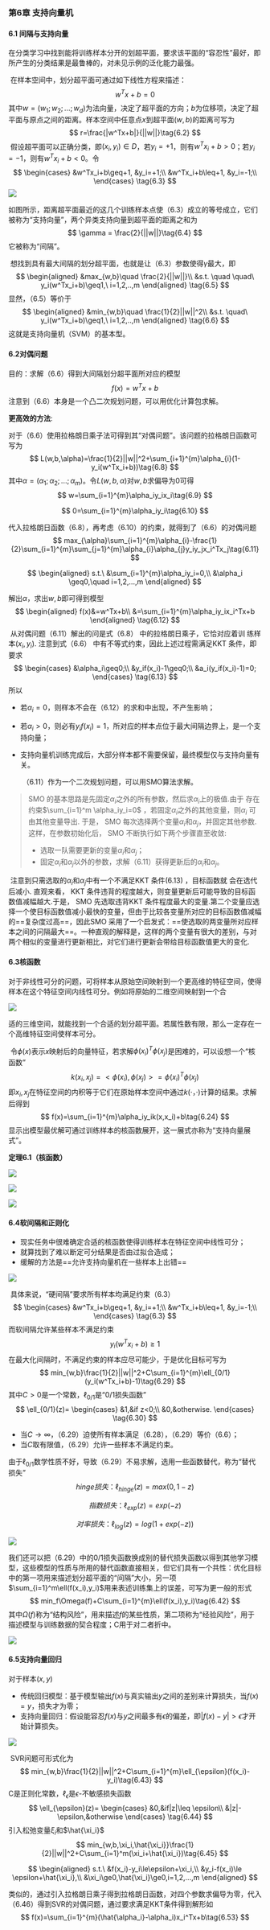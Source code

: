### 第6章 支持向量机

#### 6.1 间隔与支持向量

​		在分类学习中找到能将训练样本分开的划超平面，要求该平面的“容忍性”最好，即所产生的分类结果是最鲁棒的，对未见示例的泛化能力最强。

​		在样本空间中，划分超平面可通过如下线性方程来描述：
$$
w^Tx+b=0\tag{6.1}
$$
其中$w=(w_1;w_2;...;w_d)$为法向量，决定了超平面的方向；$b$为位移项，决定了超平面与原点之间的距离。样本空间中任意点$x$到超平面$(w,b)$的距离可写为
$$
r=\frac{|w^Tx+b|}{||w||}\tag{6.2}
$$
​		假设超平面可以正确分类，即$(x_i,y_i)\in D$，若$y_i=+1$，则有$w^Tx_i+b>0$；若$y_i=-1$，则有$w^Tx_i+b<0$。令
$$
\begin{cases}
&w^Tx_i+b\geq+1, &y_i=+1;\\
&w^Tx_i+b\leq+1, &y_i=-1;\\
\end{cases}
\tag{6.3}
$$
![](https://img-blog.csdnimg.cn/9b9cd8416d9d483eb8e424c0c810aecc.png?x-oss-process=image/watermark,type_ZmFuZ3poZW5naGVpdGk,shadow_10,text_aHR0cHM6Ly9ibG9nLmNzZG4ubmV0L091dXVf,size_16,color_FFFFFF,t_70#pic_center)

​		如图所示，距离超平面最近的这几个训练样本点使（6.3）成立的等号成立，它们被称为“支持向量”，两个异类支持向量到超平面的距离之和为
$$
\gamma = \frac{2}{||w||}\tag{6.4}
$$
它被称为“间隔”。

​		想找到具有最大间隔的划分超平面，也就是让（6.3）参数使得$\gamma$最大，即
$$
\begin{aligned}
&max_{w,b}\quad  \frac{2}{||w||}\\
&s.t. \quad \quad\  y_i(w^Tx_i+b)\geq1,\ i=1,2,..,m
\end{aligned}
\tag{6.5}
$$
显然，（6.5）等价于
$$
\begin{aligned}
&min_{w,b}\quad  \frac{1}{2}||w||^2\\
&s.t. \quad\ y_i(w^Tx_i+b)\geq1,\ i=1,2,..,m
\end{aligned}
\tag{6.6}
$$
这就是支持向量机（SVM）的基本型。

#### 6.2对偶问题

目的：求解（6.6）得到大间隔划分超平面所对应的模型
$$
f(x)=w^Tx+b\tag{6.7}
$$
注意到（6.6）本身是一个凸二次规划问题，可以用优化计算包求解。

**更高效的方法**:

​		对于（6.6）使用拉格朗日乘子法可得到其“对偶问题”。该问题的拉格朗日函数可写为
$$
L(w,b,\alpha)=\frac{1}{2}||w||^2+\sum_{i+1}^{m}\alpha_{i}(1-y_i(w^Tx_i+b))\tag{6.8}
$$
其中$\alpha=(\alpha_1;\alpha_2;...;\alpha_m)$。令$L(w,b,\alpha)$对$w,b$求偏导为0可得
$$
w=\sum_{i=1}^{m}\alpha_iy_ix_i\tag{6.9}
$$

$$
0=\sum_{i=1}^{m}\alpha_iy_i\tag{6.10}
$$

代入拉格朗日函数（6.8），再考虑（6.10）的约束，就得到了（6.6）的对偶问题
$$
max_{\alpha}\sum_{i=1}^{m}\alpha_{i}-\frac{1}{2}\sum_{i=1}^{m}\sum_{j=1}^{m}\alpha_{i}\alpha_{j}y_iy_jx_i^Tx_j\tag{6.11}
$$

$$
\begin{aligned}
s.t.\ &\sum_{i=1}^{m}\alpha_iy_i=0,\\
&\alpha_i \geq0,\quad i=1,2,...,m
\end{aligned}
$$

解出$\alpha$，求出$w,b$即可得到模型
$$
\begin{aligned}
f(x)&=w^Tx+b\\
&=\sum_{i=1}^{m}\alpha_iy_ix_i^Tx+b
\end{aligned}
\tag{6.12}
$$
​		从对偶问题（6.11）解出的问是式（6.8） 中的拉格朗日乘子，它恰对应着训
练样本$(x_i,y_i)$.  注意到式（6.6） 中有不等式约束，因此上述过程需满足KKT
条件，即要求
$$
\begin{cases}
&\alpha_i\geq0;\\
&y_if(x_i)-1\geq0;\\
&a_i(y_if(x_i)-1)=0;
\end{cases}
\tag{6.13}
$$
所以

* 若$\alpha_i=0$，则样本不会在（6.12）的求和中出现，不产生影响；

* 若$\alpha_i>0$，则必有$y_if(x_i)=1$，所对应的样本点位于最大间隔边界上，是一个支持向量；

* 支持向量机训练完成后，大部分样本都不需要保留，最终模型仅与支持向量有关。

  ​	（6.11）作为一个二次规划问题，可以用SMO算法求解。

> SMO 的基本思路是先固定$\alpha_i$之外的所有参数，然后求$\alpha_i$上的极值.由于
> 存在约束$\sum_{i=1}^m \alpha_iy_i=0$ ，若固定$\alpha_i$之外的其他变量，则$\alpha_i$ 可由其他变量导出.
> 于是， SMO 每次选择两个变量$\alpha_i$和$\alpha_j$​，并固定其他参数.这样，在参数初始化后， SMO 不断执行如下两个步骤直至收敛:
>
> * 选取一队需要更新的变量$\alpha_i$和$\alpha_j$；
> * 固定$\alpha_i$和$\alpha_j$以外的参数，求解（6.11）获得更新后的$\alpha_i$和$\alpha_j$。

​		注意到只需选取的$\alpha_i$和$\alpha_j$​中有一个不满足KKT 条件(6.13) ，目标函数就
会在选代后减小. 直观来看， KKT 条件违背的程度越大，则变量更新后可能导致的目标函数值减幅越大.于是， SMO 先选取违背KKT 条件程度最大的变量.第二个变量应选择一个使目标函数值减小最快的变量，但由于比较各变量所对应的目标函数值减幅的==复杂度过高==，因此SMO 采用了一个启发式：==使选取的两变量所对应样本之间的问隔最大==。一种直观的解释是，这样的两个变量有很大的差别，与对两个相似的变量进行更新相比，对它们进行更新会带给目标函数值更大的变化.

#### 6.3核函数

​		对于非线性可分的问题，可将样本从原始空间映射到一个更高维的特征空间，使得样本在这个特征空间内线性可分。例如将原始的二维空间映射到一个合

![](https://img-blog.csdnimg.cn/a1669bf8620a4b5281eaea785790feed.png?x-oss-process=image/watermark,type_ZmFuZ3poZW5naGVpdGk,shadow_10,text_aHR0cHM6Ly9ibG9nLmNzZG4ubmV0L091dXVf,size_16,color_FFFFFF,t_70#pic_center)

适的三维空间，就能找到一个合适的划分超平面。若属性数有限，那么一定存在一个高维特征空间使样本可分。

​		令$\phi(x)$表示$x$映射后的向量特征，若求解$\phi(x_i)^T\phi(x_j)$是困难的，可以设想一个“核函数”
$$
k(x_i,x_j)=<\phi(x_i),\phi(x_j)>=\phi(x_i)^T\phi(x_j)\tag{6.22}
$$
即$x_i,x_j$在特征空间的内积等于它们在原始样本空间中通过$k(·，·)$计算的结果。求解后得到
$$
f(x)=\sum_{i=1}^{m}\alpha_iy_ik(x,x_i)+b\tag{6.24}
$$
显示出模型最优解可通过训练样本的核函数展开，这一展式亦称为“支持向量展式”。

**定理6.1（核函数）**

![](https://img-blog.csdnimg.cn/d96bc84515b14026b2cba53be5f44732.png?x-oss-process=image/watermark,type_ZmFuZ3poZW5naGVpdGk,shadow_10,text_aHR0cHM6Ly9ibG9nLmNzZG4ubmV0L091dXVf,size_16,color_FFFFFF,t_70#pic_center)

![](https://img-blog.csdnimg.cn/58f4b6f806d442b9929af3b8a5848dbe.png?x-oss-process=image/watermark,type_ZmFuZ3poZW5naGVpdGk,shadow_10,text_aHR0cHM6Ly9ibG9nLmNzZG4ubmV0L091dXVf,size_16,color_FFFFFF,t_70#pic_center)

![](https://img-blog.csdnimg.cn/8f5adecef59a4734a0b2bbf918a1f6da.png?x-oss-process=image/watermark,type_ZmFuZ3poZW5naGVpdGk,shadow_10,text_aHR0cHM6Ly9ibG9nLmNzZG4ubmV0L091dXVf,size_16,color_FFFFFF,t_70#pic_center)

#### 6.4软间隔和正则化

* 现实任务中很难确定合适的核函数使得训练样本在特征空间中线性可分；
* 就算找到了难以断定可分结果是否由过拟合造成；
* 缓解的方法是==允许支持向量机在一些样本上出错==

![](https://img-blog.csdnimg.cn/ecf168c958ba449dae6b370c57cb0dbb.png?x-oss-process=image/watermark,type_ZmFuZ3poZW5naGVpdGk,shadow_10,text_aHR0cHM6Ly9ibG9nLmNzZG4ubmV0L091dXVf,size_16,color_FFFFFF,t_70#pic_center)

​		具体来说，“硬间隔”要求所有样本均满足约束（6.3）
$$
\begin{cases}
&w^Tx_i+b\geq+1, &y_i=+1;\\
&w^Tx_i+b\leq+1, &y_i=-1;\\
\end{cases}
\tag{6.3}
$$
而软间隔允许某些样本不满足约束
$$
y_i(w^Tx_i+b)\ge1\tag{6.28}
$$
在最大化间隔时，不满足约束的样本应尽可能少，于是优化目标可写为
$$
min_{w,b}\frac{1}{2}||w||^2+C\sum_{i=1}^{m}\ell_{0/1}(y_i(w^Tx_i+b)-1)\tag{6.29}
$$
其中$C>0$是一个常数，$\ell_{0/1}$是“0/1损失函数”
$$
\ell_{0/1}(z)=
\begin{cases}
&1,&if z<0;\\
&0,&otherwise.
\end{cases}
\tag{6.30}
$$

* 当$C\rightarrow \infty$，（6.29）迫使所有样本满足（6.28），（6.29）等价（6.6）；
* 当$C$取有限值，（6.29）允许一些样本不满足约束。

由于$\ell_{0/1}$​数学性质不好，导致（6.29）不易求解，选用一些函数替代，称为“替代损失”
$$
hinge损失：\ell_{hinge}(z)=max(0,1-z)\tag{6.31}
$$

$$
指数损失：\ell_{exp}(z)=exp(-z)\tag{6.32}
$$

$$
对率损失：\ell_{log}(z)=log(1+exp(-z))\tag{6.33}
$$

![](https://img-blog.csdnimg.cn/9e37a8fb726c4d6a9225fe57c4b5f481.png?x-oss-process=image/watermark,type_ZmFuZ3poZW5naGVpdGk,shadow_10,text_aHR0cHM6Ly9ibG9nLmNzZG4ubmV0L091dXVf,size_16,color_FFFFFF,t_70#pic_center)

​		我们还可以把（6.29）中的0/1损失函数换成别的替代损失函数以得到其他学习模型，这些模型的性质与所用的替代函数直接相关，但它们具有一个共性：优化目标中的第一项用来描述划分超平面的“间隔”大小，另一项$\sum_{i=1}^m\ell(f(x_i),y_i)$用来表述训练集上的误差，可写为更一般的形式
$$
min_f\Omega(f)+C\sum_{i=1}^{m}\ell(f(x_i),y_i)\tag{6.42}
$$
其中$\Omega(f)$称为“结构风险”，用来描述$f$的某些性质，第二项称为“经验风险”，用于描述模型与训练数据的契合程度；C用于对二者折中。

![](https://img-blog.csdnimg.cn/f79a7f530d5543688b334dbf6602ae65.png?x-oss-process=image/watermark,type_ZmFuZ3poZW5naGVpdGk,shadow_10,text_aHR0cHM6Ly9ibG9nLmNzZG4ubmV0L091dXVf,size_16,color_FFFFFF,t_70#pic_center)

#### 6.5支持向量回归

对于样本$(x,y)$

* 传统回归模型：基于模型输出$f(x)$与真实输出$y$之间的差别来计算损失，当$f(x)=y$，损失才为零；
* 支持向量回归：假设能容忍$f(x)$与$y$之间最多有$\epsilon$的偏差，即$|f(x)-y|>\epsilon$才开始计算损失。​

![](https://img-blog.csdnimg.cn/be0063dd4e294fef83755b2c50efbdf9.png?x-oss-process=image/watermark,type_ZmFuZ3poZW5naGVpdGk,shadow_10,text_aHR0cHM6Ly9ibG9nLmNzZG4ubmV0L091dXVf,size_16,color_FFFFFF,t_70#pic_center)

​		SVR问题可形式化为
$$
min_{w,b}\frac{1}{2}||w||^2+C\sum_{i=1}^{m}\ell_{\epsilon}(f(x_i)-y_i)\tag{6.43}
$$
C是正则化常数，$\ell_{\epsilon}$是$\epsilon$​-不敏感损失函数
$$
\ell_{\epsilon}(z)=
\begin{cases}
&0,&if|z|\leq \epsilon\\
&|z|-\epsilon,&otherwise
\end{cases}
\tag{6.44}
$$
引入松弛变量$\xi_i$和$\hat{\xi_i}$
$$
min_{w,b,\xi_i,\hat{\xi_i}}\frac{1}{2}||w||^2+C\sum_{i=1}^m(\xi_i+\hat{\xi_i})\tag{6.45}
$$

$$
\begin{aligned}
s.t.\ &f(x_i)-y_i\le\epsilon+\xi_i,\\
&y_i-f(x_i)\le \epsilon+\hat{\xi_i},\\
&\xi_i\ge0,\hat{\xi_i}\ge0,i=1,2,...,m
\end{aligned}
$$

类似的，通过引入拉格朗日乘子得到拉格朗日函数，对四个参数求偏导为零，代入（6.46）得到SVR的对偶问题，通过要求满足KKT条件得到解形如
$$
f(x)=\sum_{i=1}^{m}(\hat{\alpha_i}-\alpha_i)x_i^Tx+b\tag{6.53}
$$


